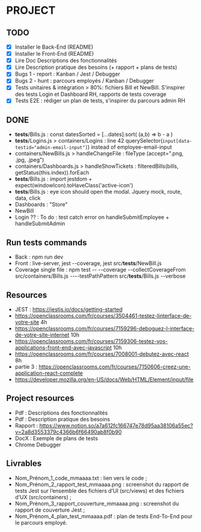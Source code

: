 # PROJECT

## TODO
- [x] Installer le Back-End (README)
- [x] Installer le Front-End (README)
- [x] Lire Doc Descriptions des fonctionnalités
- [x] Lire Description pratique des besoins (+ rapport + plans de tests)
- [x] Bugs 1 - report  : Kanban / Jest / Debugger
- [x] Bugs 2 - hunt : parcours employés / Kanban / Debugger 
- [x] Tests unitaires & intégration > 80%: fichiers Bill et NewBill. S'inspirer des tests Login et Dashboard RH, rapports de tests coverage
- [x] Tests E2E : rédiger un plan de tests, s'inspirer du parcours admin RH

## DONE
- __tests__/Bills.js :  const datesSorted = [...dates].sort( (a,b) => b - a )
- __tests__/Logins.js > containers/Logins : line 42 querySelector(`input[data-testid="admin-email-input"]`) instead of employee-email-input
- containers/NewBills.js > handleChangeFile : fileType (accept=".png, .jpg, .jpeg")
- containers/Dashboards.js > handleShowTickets : filteredBills(bills, getStatus(this.index)).forEach
- __tests__/Bills.js : import jestdom + expect(windowIcon).toHaveClass('active-icon')
- __tests__/Bills.js : eye icon should open the modal. Jquery mock, route, data, click
- Dashboards : "Store"
- NewBill
- Login ?? : To do : test catch error on handleSubmitEmployee + handleSubmitAdmin


## Run tests commands
- Back : npm run dev
- Front : live-server, jest --coverage, jest src/__tests__/NewBill.js
- Coverage single file : npm test --  --coverage --collectCoverageFrom src/containers/Bills.js ----testPathPattern src/__tests__/Bills.js --verbose

## Resources
- JEST : https://jestjs.io/docs/getting-started
- https://openclassrooms.com/fr/courses/3504461-testez-linterface-de-votre-site 4h
- https://openclassrooms.com/fr/courses/7159296-deboguez-l-interface-de-votre-site-internet 10h
- https://openclassrooms.com/fr/courses/7159306-testez-vos-applications-front-end-avec-javascript 10h
- https://openclassrooms.com/fr/courses/7008001-debutez-avec-react 8h
- partie 3 : https://openclassrooms.com/fr/courses/7150606-creez-une-application-react-complete
- https://developer.mozilla.org/en-US/docs/Web/HTML/Element/input/file

## Project resources 
- Pdf : Descriptions des fonctionnalités
- Pdf : Description pratique des besoins
- Rapport : https://www.notion.so/a7a612fc166747e78d95aa38106a55ec?v=2a8d3553379c4366b6f66490ab8f0b90
- DocX : Exemple de plans de tests
- Chrome Debugger

## Livrables 
- Nom_Prénom_1_code_mmaaaa.txt : lien vers le code ;
- Nom_Prénom_2_rapport_test_mmaaaa.png : screenshot du rapport de tests Jest sur l’ensemble des fichiers d’UI (src/views) et des fichiers d’UX (src/containers) ;
- Nom_Prénom_3_rapport_couverture_mmaaaa.png : screenshot du rapport de couverture Jest ;
- Nom_Prénom_4_plan_test_mmaaaa.pdf : plan de tests End-To-End pour le parcours employé.